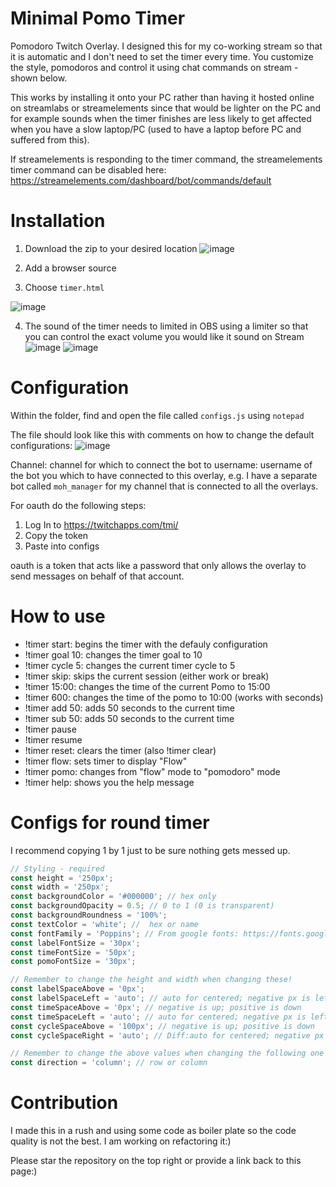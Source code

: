 # Minimal Pomo Timer

Pomodoro Twitch Overlay. I designed this for my co-working stream so that it is automatic and I don't need to set the timer every time. You customize the style, pomodoros and control it using chat commands on stream - shown below.

This works by installing it onto your PC rather than having it hosted online on streamlabs or streamelements since that would be lighter on the PC and for example sounds when the timer finishes are less likely to get affected when you have a slow laptop/PC (used to have a laptop before PC and suffered from this).

If streamelements is responding to the timer command, the streamelements timer command can be disabled here: https://streamelements.com/dashboard/bot/commands/default

# Installation

1. Download the zip to your desired location
   ![image](https://user-images.githubusercontent.com/35163331/165662709-b55ff46a-9df3-443f-b1f4-b741dd322430.png)

2. Add a browser source
3. Choose `timer.html`

![image](https://user-images.githubusercontent.com/35163331/165658964-4ee3c16b-e151-4749-a2ec-2a0110f899e7.png)

4. The sound of the timer needs to limited in OBS using a limiter so that you can control the exact volume you would like it sound on Stream
   ![image](https://user-images.githubusercontent.com/35163331/165692767-5e523627-43e0-4ae5-88b6-7fd76c894a23.png)
   ![image](https://user-images.githubusercontent.com/35163331/165692832-f7d1ac58-e0a3-4f7b-8356-2c07493ed806.png)

# Configuration

Within the folder, find and open the file called `configs.js` using `notepad`

The file should look like this with comments on how to change the default configurations:
![image](https://user-images.githubusercontent.com/35163331/165657486-a4660bdf-41e9-4baa-99a4-9aba595e6df6.png)

Channel: channel for which to connect the bot to
username: username of the bot you which to have connected to this overlay, e.g. I have a separate bot called `moh_manager` for my channel that is connected to all the overlays.

For oauth do the following steps:

1. Log In to https://twitchapps.com/tmi/
2. Copy the token
3. Paste into configs

oauth is a token that acts like a password that only allows the overlay to send messages on behalf of that account.

# How to use

- !timer start: begins the timer with the defauly configuration
- !timer goal 10: changes the timer goal to 10
- !timer cycle 5: changes the current timer cycle to 5
- !timer skip: skips the current session (either work or break)
- !timer 15:00: changes the time of the current Pomo to 15:00
- !timer 600: changes the time of the pomo to 10:00 (works with seconds)
- !timer add 50: adds 50 seconds to the current time
- !timer sub 50: adds 50 seconds to the current time
- !timer pause
- !timer resume
- !timer reset: clears the timer (also !timer clear)
- !timer flow: sets timer to display "Flow"
- !timer pomo: changes from "flow" mode to "pomodoro" mode
- !timer help: shows you the help message

# Configs for round timer

I recommend copying 1 by 1 just to be sure nothing gets messed up.

```javascript
// Styling - required
const height = '250px';
const width = '250px';
const backgroundColor = '#000000'; // hex only
const backgroundOpacity = 0.5; // 0 to 1 (0 is transparent)
const backgroundRoundness = '100%';
const textColor = 'white'; //  hex or name
const fontFamily = 'Poppins'; // From google fonts: https://fonts.google.com
const labelFontSize = '30px';
const timeFontSize = '50px';
const pomoFontSize = '30px';

// Remember to change the height and width when changing these!
const labelSpaceAbove = '0px';
const labelSpaceLeft = 'auto'; // auto for centered; negative px is left; positive px is right
const timeSpaceAbove = '0px'; // negative is up; positive is down
const timeSpaceLeft = 'auto'; // auto for centered; negative px is left; positive px is right
const cycleSpaceAbove = '100px'; // negative is up; positive is down
const cycleSpaceRight = 'auto'; // Diff:auto for centered; negative px is right; positive px is left

// Remember to change the above values when changing the following one
const direction = 'column'; // row or column
```

# Contribution

I made this in a rush and using some code as boiler plate so the code quality is not the best. I am working on refactoring it:)

Please star the repository on the top right or provide a link back to this page:)
